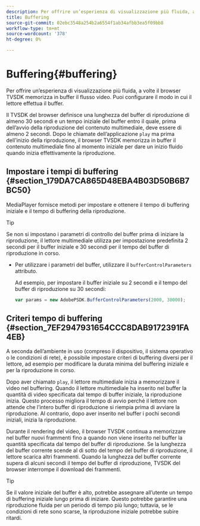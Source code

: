 ```yaml
---
description: Per offrire un’esperienza di visualizzazione più fluida, a volte il browser TVSDK memorizza in buffer il flusso video. Puoi configurare il modo in cui il lettore effettua il buffer.
title: Buffering
source-git-commit: 02ebc3548a254b2a6554f1ab34afbb3ea5f09bb8
workflow-type: tm+mt
source-wordcount: '378'
ht-degree: 0%

---
```


# Buffering{#buffering}

Per offrire un’esperienza di visualizzazione più fluida, a volte il browser TVSDK memorizza in buffer il flusso video. Puoi configurare il modo in cui il lettore effettua il buffer.

Il TVSDK del browser definisce una lunghezza del buffer di riproduzione di almeno 30 secondi e un tempo iniziale del buffer entro il quale, prima dell’avvio della riproduzione del contenuto multimediale, deve essere di almeno 2 secondi. Dopo le chiamate dell’applicazione `play` ma prima dell’inizio della riproduzione, il browser TVSDK memorizza in buffer il contenuto multimediale fino al momento iniziale per dare un inizio fluido quando inizia effettivamente la riproduzione.

## Impostare i tempi di buffering {#section_179DA7CA865D48EBA4B03D50B6B7BC50}

MediaPlayer fornisce metodi per impostare e ottenere il tempo di buffering iniziale e il tempo di buffering della riproduzione.

>[!TIP]
>
>Se non si impostano i parametri di controllo del buffer prima di iniziare la riproduzione, il lettore multimediale utilizza per impostazione predefinita 2 secondi per il buffer iniziale e 30 secondi per il tempo del buffer di riproduzione in corso.

* Per utilizzare i parametri del buffer, utilizzare il `bufferControlParameters` attributo.

  Ad esempio, per impostare il buffer iniziale su 2 secondi e il tempo del buffer di riproduzione su 30 secondi:

  ```js
  var params = new AdobePSDK.BufferControlParameters(2000, 30000);
  ```

## Criteri tempo di buffering {#section_7EF2947931654CCC8DAB9172391FA4EB}

A seconda dell’ambiente in uso (compreso il dispositivo, il sistema operativo o le condizioni di rete), è possibile impostare criteri di buffering diversi per il lettore, ad esempio per modificare la durata minima del buffering iniziale e per la riproduzione in corso.

Dopo aver chiamato `play`, il lettore multimediale inizia a memorizzare il video nel buffering. Quando il lettore multimediale ha inserito nel buffer la quantità di video specificata dal tempo di buffer iniziale, la riproduzione inizia. Questo processo migliora il tempo di avvio perché il lettore non attende che l’intero buffer di riproduzione si riempia prima di avviare la riproduzione. Al contrario, dopo aver inserito nel buffer i pochi secondi iniziali, inizia la riproduzione.

Durante il rendering del video, il browser TVSDK continua a memorizzare nel buffer nuovi frammenti fino a quando non viene inserito nel buffer la quantità specificata dal tempo del buffer di riproduzione. Se la lunghezza del buffer corrente scende al di sotto del tempo del buffer di riproduzione, il lettore scarica altri frammenti. Quando la lunghezza del buffer corrente supera di alcuni secondi il tempo del buffer di riproduzione, TVSDK del browser interrompe il download dei frammenti.

>[!TIP]
>
>Se il valore iniziale del buffer è alto, potrebbe assegnare all’utente un tempo di buffering iniziale lungo prima di iniziare. Questo potrebbe garantire una riproduzione fluida per un periodo di tempo più lungo; tuttavia, se le condizioni di rete sono scarse, la riproduzione iniziale potrebbe subire ritardi.
